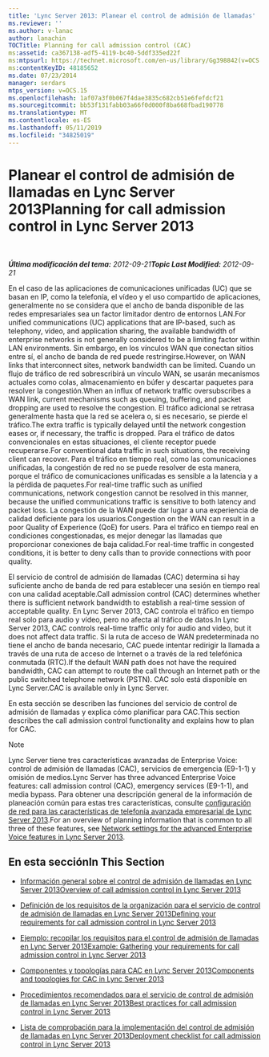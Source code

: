 ```yaml
---
title: 'Lync Server 2013: Planear el control de admisión de llamadas'
ms.reviewer: ''
ms.author: v-lanac
author: lanachin
TOCTitle: Planning for call admission control (CAC)
ms:assetid: ca367138-adf5-4119-bc40-5ddf335ed22f
ms:mtpsurl: https://technet.microsoft.com/en-us/library/Gg398842(v=OCS.15)
ms:contentKeyID: 48185652
ms.date: 07/23/2014
manager: serdars
mtps_version: v=OCS.15
ms.openlocfilehash: 1af07a3f0b067f4dae3835c682cb51e6fefdcf21
ms.sourcegitcommit: bb53f131fabb03a66f0d000f8ba668fbad190778
ms.translationtype: MT
ms.contentlocale: es-ES
ms.lasthandoff: 05/11/2019
ms.locfileid: "34825019"
---
```

<div data-xmlns="http://www.w3.org/1999/xhtml">

<div class="topic" data-xmlns="http://www.w3.org/1999/xhtml" data-msxsl="urn:schemas-microsoft-com:xslt" data-cs="http://msdn.microsoft.com/en-us/">

<div data-asp="http://msdn2.microsoft.com/asp">

# <a name="planning-for-call-admission-control-in-lync-server-2013"></a><span data-ttu-id="7277b-102">Planear el control de admisión de llamadas en Lync Server 2013</span><span class="sxs-lookup"><span data-stu-id="7277b-102">Planning for call admission control in Lync Server 2013</span></span>

</div>

<div id="mainSection">

<div id="mainBody">

<span> </span>

<span data-ttu-id="7277b-103">_**Última modificación del tema:** 2012-09-21_</span><span class="sxs-lookup"><span data-stu-id="7277b-103">_**Topic Last Modified:** 2012-09-21_</span></span>

<span data-ttu-id="7277b-104">En el caso de las aplicaciones de comunicaciones unificadas (UC) que se basan en IP, como la telefonía, el vídeo y el uso compartido de aplicaciones, generalmente no se considera que el ancho de banda disponible de las redes empresariales sea un factor limitador dentro de entornos LAN.</span><span class="sxs-lookup"><span data-stu-id="7277b-104">For unified communications (UC) applications that are IP-based, such as telephony, video, and application sharing, the available bandwidth of enterprise networks is not generally considered to be a limiting factor within LAN environments.</span></span> <span data-ttu-id="7277b-105">Sin embargo, en los vínculos WAN que conectan sitios entre sí, el ancho de banda de red puede restringirse.</span><span class="sxs-lookup"><span data-stu-id="7277b-105">However, on WAN links that interconnect sites, network bandwidth can be limited.</span></span> <span data-ttu-id="7277b-106">Cuando un flujo de tráfico de red sobrescribirá un vínculo WAN, se usarán mecanismos actuales como colas, almacenamiento en búfer y descartar paquetes para resolver la congestión.</span><span class="sxs-lookup"><span data-stu-id="7277b-106">When an influx of network traffic oversubscribes a WAN link, current mechanisms such as queuing, buffering, and packet dropping are used to resolve the congestion.</span></span> <span data-ttu-id="7277b-107">El tráfico adicional se retrasa generalmente hasta que la red se acelera o, si es necesario, se pierde el tráfico.</span><span class="sxs-lookup"><span data-stu-id="7277b-107">The extra traffic is typically delayed until the network congestion eases or, if necessary, the traffic is dropped.</span></span> <span data-ttu-id="7277b-108">Para el tráfico de datos convencionales en estas situaciones, el cliente receptor puede recuperarse.</span><span class="sxs-lookup"><span data-stu-id="7277b-108">For conventional data traffic in such situations, the receiving client can recover.</span></span> <span data-ttu-id="7277b-109">Para el tráfico en tiempo real, como las comunicaciones unificadas, la congestión de red no se puede resolver de esta manera, porque el tráfico de comunicaciones unificadas es sensible a la latencia y a la pérdida de paquetes.</span><span class="sxs-lookup"><span data-stu-id="7277b-109">For real-time traffic such as unified communications, network congestion cannot be resolved in this manner, because the unified communications traffic is sensitive to both latency and packet loss.</span></span> <span data-ttu-id="7277b-110">La congestión de la WAN puede dar lugar a una experiencia de calidad deficiente para los usuarios.</span><span class="sxs-lookup"><span data-stu-id="7277b-110">Congestion on the WAN can result in a poor Quality of Experience (QoE) for users.</span></span> <span data-ttu-id="7277b-111">Para el tráfico en tiempo real en condiciones congestionadas, es mejor denegar las llamadas que proporcionar conexiones de baja calidad.</span><span class="sxs-lookup"><span data-stu-id="7277b-111">For real-time traffic in congested conditions, it is better to deny calls than to provide connections with poor quality.</span></span>

<span data-ttu-id="7277b-112">El servicio de control de admisión de llamadas (CAC) determina si hay suficiente ancho de banda de red para establecer una sesión en tiempo real con una calidad aceptable.</span><span class="sxs-lookup"><span data-stu-id="7277b-112">Call admission control (CAC) determines whether there is sufficient network bandwidth to establish a real-time session of acceptable quality.</span></span> <span data-ttu-id="7277b-113">En Lync Server 2013, CAC controla el tráfico en tiempo real solo para audio y vídeo, pero no afecta al tráfico de datos.</span><span class="sxs-lookup"><span data-stu-id="7277b-113">In Lync Server 2013, CAC controls real-time traffic only for audio and video, but it does not affect data traffic.</span></span> <span data-ttu-id="7277b-114">Si la ruta de acceso de WAN predeterminada no tiene el ancho de banda necesario, CAC puede intentar redirigir la llamada a través de una ruta de acceso de Internet o a través de la red telefónica conmutada (RTC).</span><span class="sxs-lookup"><span data-stu-id="7277b-114">If the default WAN path does not have the required bandwidth, CAC can attempt to route the call through an Internet path or the public switched telephone network (PSTN).</span></span> <span data-ttu-id="7277b-115">CAC solo está disponible en Lync Server.</span><span class="sxs-lookup"><span data-stu-id="7277b-115">CAC is available only in Lync Server.</span></span>

<span data-ttu-id="7277b-116">En esta sección se describen las funciones del servicio de control de admisión de llamadas y explica cómo planificar para CAC.</span><span class="sxs-lookup"><span data-stu-id="7277b-116">This section describes the call admission control functionality and explains how to plan for CAC.</span></span>

<div>


> [!NOTE]  
> <span data-ttu-id="7277b-117">Lync Server tiene tres características avanzadas de Enterprise Voice: control de admisión de llamadas (CAC), servicios de emergencia (E9-1-1) y omisión de medios.</span><span class="sxs-lookup"><span data-stu-id="7277b-117">Lync Server has three advanced Enterprise Voice features: call admission control (CAC), emergency services (E9-1-1), and media bypass.</span></span> <span data-ttu-id="7277b-118">Para obtener una descripción general de la información de planeación común para estas tres características, consulte <A href="lync-server-2013-network-settings-for-the-advanced-enterprise-voice-features.md">configuración de red para las características de telefonía avanzada empresarial de Lync Server 2013</A>.</span><span class="sxs-lookup"><span data-stu-id="7277b-118">For an overview of planning information that is common to all three of these features, see <A href="lync-server-2013-network-settings-for-the-advanced-enterprise-voice-features.md">Network settings for the advanced Enterprise Voice features in Lync Server 2013</A>.</span></span>



</div>

<div>

## <a name="in-this-section"></a><span data-ttu-id="7277b-119">En esta sección</span><span class="sxs-lookup"><span data-stu-id="7277b-119">In This Section</span></span>

  - [<span data-ttu-id="7277b-120">Información general sobre el control de admisión de llamadas en Lync Server 2013</span><span class="sxs-lookup"><span data-stu-id="7277b-120">Overview of call admission control in Lync Server 2013</span></span>](lync-server-2013-overview-of-call-admission-control.md)

  - [<span data-ttu-id="7277b-121">Definición de los requisitos de la organización para el servicio de control de admisión de llamadas en Lync Server 2013</span><span class="sxs-lookup"><span data-stu-id="7277b-121">Defining your requirements for call admission control in Lync Server 2013</span></span>](lync-server-2013-defining-your-requirements-for-call-admission-control.md)

  - [<span data-ttu-id="7277b-122">Ejemplo: recopilar los requisitos para el control de admisión de llamadas en Lync Server 2013</span><span class="sxs-lookup"><span data-stu-id="7277b-122">Example: Gathering your requirements for call admission control in Lync Server 2013</span></span>](lync-server-2013-example-of-gathering-your-requirements-for-call-admission-control.md)

  - [<span data-ttu-id="7277b-123">Componentes y topologías para CAC en Lync Server 2013</span><span class="sxs-lookup"><span data-stu-id="7277b-123">Components and topologies for CAC in Lync Server 2013</span></span>](lync-server-2013-components-and-topologies-for-cac.md)

  - [<span data-ttu-id="7277b-124">Procedimientos recomendados para el servicio de control de admisión de llamadas en Lync Server 2013</span><span class="sxs-lookup"><span data-stu-id="7277b-124">Best practices for call admission control in Lync Server 2013</span></span>](lync-server-2013-best-practices-for-call-admission-control.md)

  - [<span data-ttu-id="7277b-125">Lista de comprobación para la implementación del control de admisión de llamadas en Lync Server 2013</span><span class="sxs-lookup"><span data-stu-id="7277b-125">Deployment checklist for call admission control in Lync Server 2013</span></span>](lync-server-2013-deployment-checklist-for-call-admission-control.md)

</div>

</div>

<span> </span>

</div>

</div>

</div>

